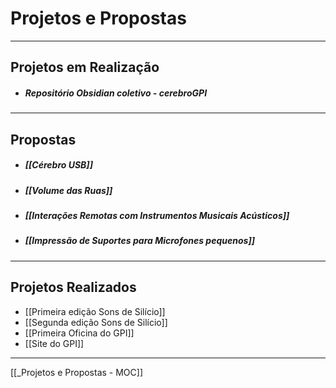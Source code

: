 # Projetos e Propostas
---

## Projetos em Realização
- ##### Repositório Obsidian coletivo - cerebroGPI

---

## Propostas
- ##### [[Cérebro USB]]
- ##### [[Volume das Ruas]]
- ##### [[Interações Remotas com Instrumentos Musicais Acústicos]]
- ##### [[Impressão de Suportes para Microfones pequenos]] 

---

## Projetos Realizados
- [[Primeira edição Sons de Silício]]
- [[Segunda edição Sons de Silício]]
- [[Primeira Oficina do GPI]]
- [[Site do GPI]]

__________________
[[_Projetos e Propostas - MOC]]